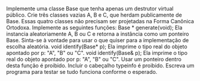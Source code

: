 Implemente uma classe Base que tenha apenas um destrutor virtual público. Crie três classes vazias A, B e C, que herdam publicamente de Base.
Essas quatro classes não precisam ser projetadas na Forma Canônica Ortodoxa.
Implemente as seguintes funções:
Base * generate(void);
Ela instancia aleatoriamente A, B ou C e retorna a instância como um ponteiro Base. Sinta-se à vontade para usar o que quiser para a implementação de escolha aleatória.
void identify(Base* p);
Ela imprime o tipo real do objeto apontado por p: "A", "B" ou "C".
void identify(Base& p);
Ela imprime o tipo real do objeto apontado por p: "A", "B" ou "C". Usar um ponteiro dentro desta função é proibido.
Incluir o cabeçalho typeinfo é proibido.
Escreva um programa para testar se tudo funciona conforme o esperado.